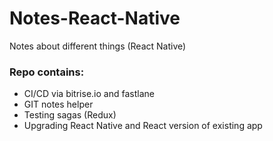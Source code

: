 # Notes-React-Native
Notes about different things (React Native)

### Repo contains: 
 - CI/CD via bitrise.io and fastlane
 - GIT notes helper
 - Testing sagas (Redux)
 - Upgrading React Native and React version of existing app
